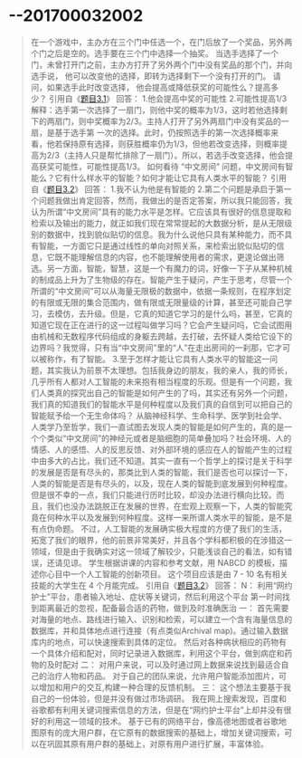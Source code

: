 # --201700032002
  >在一个游戏中，主办方在三个门中任选一个，在门后放了一个奖品，另外两个门之后是空的。选手要在三个门中选择一个抽奖。 当选手选择了一个门，未曾打开门之前，主办方打开了另外两个门中没有奖品的那个门，并向选手说， 他可以改变他的选择，即转为选择剩下一个没有打开的门。 请问，如果选手此时改变选择， 他会提高或降低获奖的可能性么？提高多少？
  引用自《[题目3.1](https://github.com/Microsoft/ai-edu/tree/master/E-Challenge/ShandongUniversity2019Spring)》
  回答：
   1.他会提高中奖的可能性 
   2.可能性提高1/3
   解释：选手第一次选择了一扇门，则他中奖的概率为1/3，这时若他选择剩下的两扇门，则中奖概率为2/3。主持人打开了另外两扇门中没有奖品的一扇，是基于选手第  一次的选择。此时，仍按照选手的第一次选择概率来看，他若保持原有选择，则获胜概率仍为1/3，但他若改变选择，则概率提高为2/3（主持人只是帮忙排除了一扇门）。所以，若选手改变选择，他会提高获奖可能性，可能性提高1/3。
  >如何看待 “中文房间” 问题，中文房间有智能么？它有什么样水平的智能？如何才能让它具有人类水平的智能？
  引用自《[题目3.2](https://github.com/Microsoft/ai-edu/tree/master/E-Challenge/ShandongUniversity2019Spring)》
  回答：
    1.我不认为他是有智能的
    2.第二个问题是承启于第一个问题我做出肯定回答，然而，我做出的是否定答案，所以我只能回答，我认为所谓“中文房间”具有的能力水平是怎样。它应该具有很好的信息提取和检索以及输出的能力，就正如我们现在常常提起的大数据分析，是从无限级别的数据中，找到貌似贴切的信息。我为什么说他只具有某种能力，而不具有智能，一方面它只是通过线性的单向对照关系，来检索出貌似贴切的信息，它既不能理解信息的内容，也不能理解使用者的需求，更遑论做出筛选。另一方面，智能，智慧，这是一个有魔力的词，好像一下子从某种机械的制成品上升为了生物级的存在。智能产生于疑问，产生于思考，尽管一个所谓的“中文房间”可以从海量无限极的数据中，依据一条规则，在程序划定的有限或无限的集合范围内，做有限或无限量级的计算，甚至还可能自己学习，去模仿，去升级。但是，它真的知道它学习的是什么吗，甚至，它真的知道它现在正在进行的这一过程叫做学习吗？它会产生疑问吗，它会试图用由机械和无数程序代码组成的身躯去跨越，去打破，去怀疑人类给它设下的边界吗？我觉得，只有当“中文房间”里的“人”在走出房间的一刹那，它才可以被称作，有了智能。
    3.至于怎样才能让它具有人类水平的智能这一问题，其实我认为前景不太理想。包括我身边的朋友，我的亲人，我的师长，几乎所有人都对人工智能的未来抱有相当程度的乐观。但是有一个问题，我们人类真的探究出自己的智能是如何产生的了吗，其实还有另外一个问题，我们真的知道我们的智能水平是何种程度以及我们真的自信到可以把自己的智能赋予给一个无生命体吗？ 
       从脑神经科学、生命科学、医学到社会学、人类学乃至哲学，我们一直试图去发现人类的智能是如何产生的，真的是一个个类似“中文房间”的神经元或者是脑细胞的简单叠加吗？社会环境、人的情感、人的感悟、人的反思反馈、对外部环境的感应在人的智能产生的过程中由多大的占比，我们还不知道。其实一直有一个哲学上的探讨是关于科学的发展是否是有尽头的，那类比到人类的智能，我们是否也可以探讨一下，人类的智能是否是有尽头的，以及，现在人类的智能到底发展到何种程度。但是很不幸的一点，我们只能进行历时比较，却没办法进行横向比较。而且，我们也没办法跳脱正在发展的世界，在宏观上观察一下，人类的智能究竟在何种水平以及发展到何种程度。这样一来所谓人类水平的智能，是不是有点伪命题。
       不过，人工智能的发展确实极大程度的方便了我们的生活，拓宽了我们的眼界，他的前景非常美好，并且各个学科都积极的在涉猎这一领域，但是由于我确实对这一领域了解较少，只能浅谈自己的看法，如有错误，还请见谅。
>学生根据讲课的内容和参考文献，用 NABCD 的模板，描述你心目中一个人工智能的创新项目。 这个项目应该是由 7 - 10 名有相关技能的大学生在 4 个月能完成。
 引用自《[题目3.2](https://github.com/Microsoft/ai-edu/tree/master/E-Challenge/ShandongUniversity2019Spring)》
 回答：
   N：
     利用“网约护士”平台，患者输入地址、症状等关键词，然后利用这个平台 第一时间找到距离最近的忽视，配备最合适的药物，做到及时准确医治
    一：
      首先需要对海量的地点、路线进行输入、识别和检索，可以建立一个含有海量信息的数据库，并和具体地点进行连接（有点类似Archival map)。通过输入数据库内的地点，可以快速搜索到具体的定位。
      然后对各种病状相应的药物有一个具体介绍和配对，同时记录进入数据库，利用这个平台，做到病症和药物的及时配对
   二：
     对用户来说，可以及时通过网上数据来说找到最适合自己的治疗人物和药品。
     对于自己的团队来说，允许用户智能添加图片，可以增加和用户的交互,构建一种合理的反馈机制。
   三：
     这个想法主要基于我自己的一份体验，但是并没有做过市场调研。
     我在网上搜索发现，百度和谷歌都有利用关键词搜索信息的方法，但是在“网约护士平台”上却并没有很好的利用这一领域的技术。
     基于已有的网络平台，像高德地图或者谷歌地图原有的庞大用户群，在它原有的数据搜索的基础上，增加关键词搜索，可以在巩固其原有用户群的基础上，对原有用户进行扩展，丰富体验。
   
